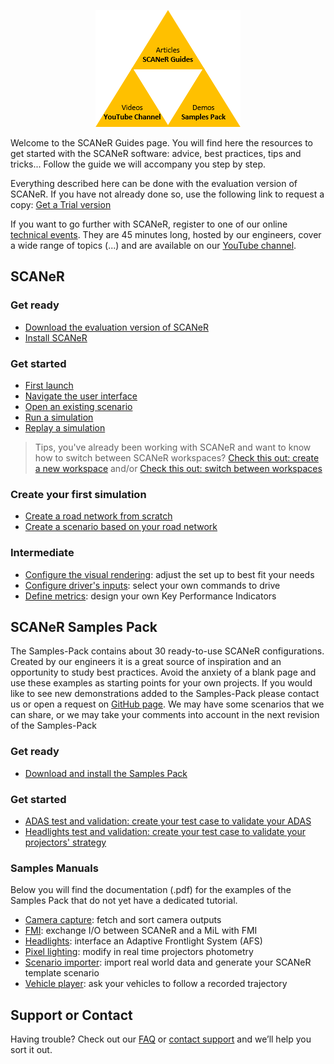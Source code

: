 <p align="center">
  <img src="./assets/SCANeRGuide_icon_50.png">
</p>

Welcome to the SCANeR Guides page. You will find here the resources to get started with the SCANeR software: advice, best practices, tips and tricks... Follow the guide we will accompany you step by step.

Everything described here can be done with the evaluation version of SCANeR. If you have not already done so, use the following link to request a copy: [Get a Trial version](https://www.avsimulation.com/scaner-studio-trial/)

If you want to go further with SCANeR, register to one of our online [technical events](https://www.avsimulation.com/events/). They are 45 minutes long, hosted by our engineers, cover a wide range of topics (...) and are available on our [YouTube channel](https://www.youtube.com/channel/UCYNNe9SaA3LjCFb2qXmhkoA). 

## SCANeR

### Get ready

* [Download the evaluation version of SCANeR](./Pages/HT_Download_Trial_SCANeR/HT_Download_Trial_SCANeR.md)
* [Install SCANeR](./Pages/HT_Install_SCANeR_studio/HT_Install_SCANeR_studio.md)

### Get started

* [First launch](./Pages/HT_FirstLaunch/HT_FirstLaunch.md)
* [Navigate the user interface](./Pages/HT_Navigate/HT_Navigate.md)
* [Open an existing scenario](./Pages/HT_Open_a_scenario/HT_Open_a_scenario.md)
* [Run a simulation](./Pages/HT_Run_a_simulation_good_practices/HT_Run_a_simulation_good_practices.md)
* [Replay a simulation](./Pages/HT_Replay_Simulation/HT_Replay_Simulation.md)

> Tips, you've already been working with SCANeR and want to know how to switch between SCANeR workspaces? [Check this out: create a new workspace](./Pages/HT_Create_custom_work_environment/HT_Create_A_New_Workspace.md) and/or [Check this out: switch between workspaces](./Pages/HT_Change_work_environment/HT_Change_work_environment.md)


### Create your first simulation

* [Create a road network from scratch](./Pages/HT_Create_a_simple_environment_from_scratch/HT_Create_a_simple_environment_from_scratch.md)
* [Create a scenario based on your road network]()

### Intermediate

* [Configure the visual rendering](./Pages/HT_configure_visual/HT_configure_visual.md): adjust the set up to best fit your needs
* [Configure driver's inputs](./Pages/HT_Configure_driver_input/Configure_Driver_Input.md): select your own commands to drive
* [Define metrics](./Pages/HT_Define_and_Record_my_KPI/HOWTO_DefineAndRecordMyKPI.md): design your own Key Performance Indicators

## SCANeR Samples Pack

The Samples-Pack contains about 30 ready-to-use SCANeR configurations. Created by our engineers it is a great source of inspiration and an opportunity to study best practices. Avoid the anxiety of a blank page and use these examples as starting points for your own projects.
If you would like to see new demonstrations added to the Samples-Pack please contact us or open a request on [GitHub page](https://github.com/AVSGuillaume/Samples-Pack/issues). We may have some scenarios that we can share, or we may take your comments into account in the next revision of the Samples-Pack

### Get ready

* [Download and install the Samples Pack](./Pages/HT_InstallSamplesPack/HT_InstallSamplesPack.md)

### Get started

* [ADAS test and validation: create your test case to validate your ADAS](./Pages/HT_ADAS/HT_ADAS_index.md)
* [Headlights test and validation: create your test case to validate your projectors' strategy](./Pages/HT_Evaluate_and_validate_AFS/HT_Evaluate_and_validate_AFS.md)

### Samples Manuals

Below you will find the documentation (.pdf) for the examples of the Samples Pack that do not yet have a dedicated tutorial.

* [Camera capture](./PDF/SCANeRstudio_EVAL_CAMERACAPTURE_Manual.pdf): fetch and sort camera outputs
* [FMI](./PDF/SCANeRstudio_EVAL_FMI_Presentation.pdf): exchange I/O between SCANeR and a MiL with FMI
* [Headlights](./PDF/SCANeRstudio_EVAL_HEADLIGHTS_Tutorial.pdf): interface an Adaptive Frontlight System (AFS)
* [Pixel lighting](./PDF/SCANeRstudio_EVAL_PIXEL_LIGHTING_Manual.pdf): modify in real time projectors photometry
* [Scenario importer](./PDF/SCANeRstudio_EVAL_SCENARIO_IMPORTER_Presentation.pdf): import real world data and generate your SCANeR template scenario
* [Vehicle player](./PDF/SCANeRstudio_EVAL_VEHICLE_PLAYER_Manual.pdf): ask your vehicles to follow a recorded trajectory

## Support or Contact

Having trouble? Check out our [FAQ](http://stockage.scanersimulation.com/Evaluation/2021/SCANeRstudio_Evaluation_FAQ.pdf) or [contact support](support-scaner@avsimulation.fr) and we’ll help you sort it out.
